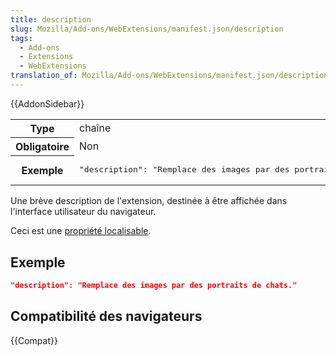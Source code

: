 ```yaml
---
title: description
slug: Mozilla/Add-ons/WebExtensions/manifest.json/description
tags:
  - Add-ons
  - Extensions
  - WebExtensions
translation_of: Mozilla/Add-ons/WebExtensions/manifest.json/description
---
```


{{AddonSidebar}}

<table class="standard-table">
  <tbody>
    <tr>
      <th scope="row" style="width: 30%">Type</th>
      <td>chaîne</td>
    </tr>
    <tr>
      <th scope="row">Obligatoire</th>
      <td>Non</td>
    </tr>
    <tr>
      <th scope="row">Exemple</th>
      <td>
        <pre class="brush: json">
"description": "Remplace des images par des portraits de chats."</pre
        >
      </td>
    </tr>
  </tbody>
</table>

Une brève description de l'extension, destinée à être affichée dans l'interface utilisateur du navigateur.

Ceci est une [propriété localisable](/fr/Add-ons/WebExtensions/Internationalization#Internationalizing_manifest.json).

## Exemple

```json
"description": "Remplace des images par des portraits de chats."
```

## Compatibilité des navigateurs

{{Compat}}
